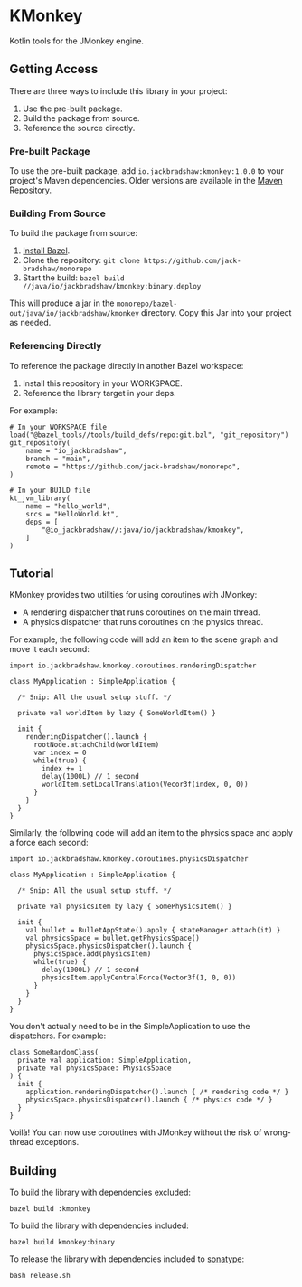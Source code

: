 # KMonkey

Kotlin tools for the JMonkey engine.

## Getting Access

There are three ways to include this library in your project:

1. Use the pre-built package.
2. Build the package from source.
3. Reference the source directly.

### Pre-built Package

To use the pre-built package, add `io.jackbradshaw:kmonkey:1.0.0` to your project's Maven dependencies. Older
versions are available in the [Maven Repository](https://search.maven.org/artifact/io.jackbradshaw/kmonkey).

### Building From Source

To build the package from source:

1. [Install Bazel](https://docs.bazel.build/versions/main/install.html).
2. Clone the repository: `git clone https://github.com/jack-bradshaw/monorepo`
3. Start the build: `bazel build //java/io/jackbradshaw/kmonkey:binary.deploy`

This will produce a jar in the `monorepo/bazel-out/java/io/jackbradshaw/kmonkey` directory. Copy this Jar into your
project as needed.

### Referencing Directly

To reference the package directly in another Bazel workspace:

1. Install this repository in your WORKSPACE.
2. Reference the library target in your deps.

For example:

```
# In your WORKSPACE file
load("@bazel_tools//tools/build_defs/repo:git.bzl", "git_repository")
git_repository(
    name = "io_jackbradshaw",
    branch = "main",
    remote = "https://github.com/jack-bradshaw/monorepo",
)

# In your BUILD file
kt_jvm_library(
    name = "hello_world",
    srcs = "HelloWorld.kt",
    deps = [
        "@io_jackbradshaw//:java/io/jackbradshaw/kmonkey",
    ]
)
```

## Tutorial

KMonkey provides two utilities for using coroutines with JMonkey:

- A rendering dispatcher that runs coroutines on the main thread.
- A physics dispatcher that runs coroutines on the physics thread.

For example, the following code will add an item to the scene graph and move it each second:

```
import io.jackbradshaw.kmonkey.coroutines.renderingDispatcher

class MyApplication : SimpleApplication {
  
  /* Snip: All the usual setup stuff. */
  
  private val worldItem by lazy { SomeWorldItem() }
  
  init {
    renderingDispatcher().launch {
      rootNode.attachChild(worldItem)
      var index = 0
      while(true) {
        index += 1
        delay(1000L) // 1 second
        worldItem.setLocalTranslation(Vecor3f(index, 0, 0))
      }
    }
  }
}
```

Similarly, the following code will add an item to the physics space and apply a force each second:

```
import io.jackbradshaw.kmonkey.coroutines.physicsDispatcher

class MyApplication : SimpleApplication {
  
  /* Snip: All the usual setup stuff. */
  
  private val physicsItem by lazy { SomePhysicsItem() }
  
  init {
    val bullet = BulletAppState().apply { stateManager.attach(it) }
    val physicsSpace = bullet.getPhysicsSpace()
    physicsSpace.physicsDispatcher().launch { 
      physicsSpace.add(physicsItem)
      while(true) {
        delay(1000L) // 1 second
        physicsItem.applyCentralForce(Vector3f(1, 0, 0))
      }
    }
  }
}
```

You don't actually need to be in the SimpleApplication to use the dispatchers. For example:

```
class SomeRandomClass(
  private val application: SimpleApplication,
  private val physicsSpace: PhysicsSpace
) {
  init {
    application.renderingDispatcher().launch { /* rendering code */ }
    physicsSpace.physicsDispatcer().launch { /* physics code */ }
  }
}

```

Voilà! You can now use coroutines with JMonkey without the risk of wrong-thread exceptions.

## Building

To build the library with dependencies excluded:

```
bazel build :kmonkey
```

To build the library with dependencies included:

```
bazel build kmonkey:binary
```

To release the library with dependencies included to [sonatype](https://s01.oss.sonatype.org/#welcome):

```
bash release.sh
```